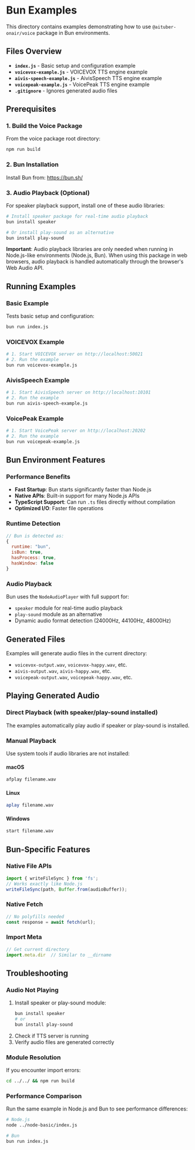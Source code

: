 # Bun Examples

This directory contains examples demonstrating how to use `@aituber-onair/voice` package in Bun environments.

## Files Overview

- **`index.js`** - Basic setup and configuration example
- **`voicevox-example.js`** - VOICEVOX TTS engine example
- **`aivis-speech-example.js`** - AivisSpeech TTS engine example
- **`voicepeak-example.js`** - VoicePeak TTS engine example
- **`.gitignore`** - Ignores generated audio files

## Prerequisites

### 1. Build the Voice Package

From the voice package root directory:

```bash
npm run build
```

### 2. Bun Installation

Install Bun from: https://bun.sh/

### 3. Audio Playback (Optional)

For speaker playback support, install one of these audio libraries:

```bash
# Install speaker package for real-time audio playback
bun install speaker

# Or install play-sound as an alternative
bun install play-sound
```

**Important**: Audio playback libraries are only needed when running in Node.js-like environments (Node.js, Bun). When using this package in web browsers, audio playback is handled automatically through the browser's Web Audio API.

## Running Examples

### Basic Example

Tests basic setup and configuration:

```bash
bun run index.js
```

### VOICEVOX Example

```bash
# 1. Start VOICEVOX server on http://localhost:50021
# 2. Run the example
bun run voicevox-example.js
```

### AivisSpeech Example

```bash
# 1. Start AivisSpeech server on http://localhost:10101
# 2. Run the example
bun run aivis-speech-example.js
```

### VoicePeak Example

```bash
# 1. Start VoicePeak server on http://localhost:20202
# 2. Run the example
bun run voicepeak-example.js
```

## Bun Environment Features

### Performance Benefits

- **Fast Startup**: Bun starts significantly faster than Node.js
- **Native APIs**: Built-in support for many Node.js APIs
- **TypeScript Support**: Can run `.ts` files directly without compilation
- **Optimized I/O**: Faster file operations

### Runtime Detection

```javascript
// Bun is detected as:
{
  runtime: "bun",
  isBun: true,
  hasProcess: true,
  hasWindow: false
}
```

### Audio Playback

Bun uses the `NodeAudioPlayer` with full support for:
- `speaker` module for real-time audio playback
- `play-sound` module as an alternative
- Dynamic audio format detection (24000Hz, 44100Hz, 48000Hz)

## Generated Files

Examples will generate audio files in the current directory:
- `voicevox-output.wav`, `voicevox-happy.wav`, etc.
- `aivis-output.wav`, `aivis-happy.wav`, etc.
- `voicepeak-output.wav`, `voicepeak-happy.wav`, etc.

## Playing Generated Audio

### Direct Playback (with speaker/play-sound installed)
The examples automatically play audio if speaker or play-sound is installed.

### Manual Playback
Use system tools if audio libraries are not installed:

#### macOS
```bash
afplay filename.wav
```

#### Linux
```bash
aplay filename.wav
```

#### Windows
```bash
start filename.wav
```

## Bun-Specific Features

### Native File APIs
```javascript
import { writeFileSync } from 'fs';
// Works exactly like Node.js
writeFileSync(path, Buffer.from(audioBuffer));
```

### Native Fetch
```javascript
// No polyfills needed
const response = await fetch(url);
```

### Import Meta
```javascript
// Get current directory
import.meta.dir  // Similar to __dirname
```

## Troubleshooting

### Audio Not Playing
1. Install speaker or play-sound module:
   ```bash
   bun install speaker
   # or
   bun install play-sound
   ```
2. Check if TTS server is running
3. Verify audio files are generated correctly

### Module Resolution
If you encounter import errors:
```bash
cd ../../ && npm run build
```

### Performance Comparison
Run the same example in Node.js and Bun to see performance differences:
```bash
# Node.js
node ../node-basic/index.js

# Bun
bun run index.js
```